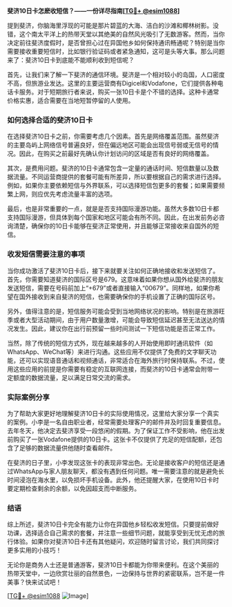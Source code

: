 **斐济10日卡怎麽收短信？——一份详尽指南[[TG💪+ @esim1088](https://t.me/s/esim1088)]**

提到斐济，你脑海里浮现的可能是那片碧蓝的大海、洁白的沙滩和椰林树影。没错，这个南太平洋上的热带天堂以其绝美的自然风光吸引了无数游客。然而，当你决定前往斐济度假时，是否曾担心过在异国他乡如何保持通讯畅通呢？特别是当你需要接收重要短信时，比如银行验证码或者紧急通知，这可是头等大事。那么问题来了：斐济10日卡到底能不能顺利收到短信呢？

首先，让我们来了解一下斐济的通信环境。斐济是一个相对较小的岛国，人口密度不高，但旅游业发达。这里的主要运营商有Digicel和Vodafone，它们提供各种电话卡服务。对于短期旅行者来说，购买一张10日卡是个不错的选择。这种卡通常价格实惠，适合需要在当地短暂停留的人使用。

### 如何选择合适的斐济10日卡

在选择斐济10日卡之前，你需要考虑几个因素。首先是网络覆盖范围。虽然斐济的主要岛屿上网络信号普遍良好，但在偏远地区可能会出现信号弱或无信号的情况。因此，在购买之前最好先确认你计划访问的区域是否有良好的网络覆盖。

其次，是费用问题。斐济的10日卡通常包含一定量的通话时间、短信数量以及数据流量。不同运营商提供的套餐可能有所差异，所以要根据自己的需求进行选择。例如，如果你主要依赖短信与外界联系，可以选择短信包更多的套餐；如果需要频繁上网，则应优先考虑流量丰富的选项。

最后，也是非常重要的一点，就是是否支持国际漫游功能。虽然大多数10日卡都支持国际漫游，但具体到每个国家和地区可能会有所不同。因此，在出发前务必咨询清楚，确保你的10日卡能够在斐济正常使用，并且能够正常接收来自国外的短信。

### 收发短信需要注意的事项

当你成功激活了斐济10日卡后，接下来就要关注如何正确地接收和发送短信了。首先，你需要知道斐济的国际区号是679。这意味着如果你想从国外给斐济的朋友发送短信，需要在号码前加上“+679”或者直接输入“00679”。同样地，如果你希望在国外接收到来自斐济的短信，也需要确保你的手机设置了正确的国际区号。

另外，值得注意的是，短信服务可能会受到当地网络状况的影响。特别是在旅游旺季或者大型活动期间，由于用户数量激增，可能会导致短信延迟甚至无法送达的情况发生。因此，建议你在出行前预留一些时间测试一下短信功能是否正常工作。

当然，除了传统的短信方式外，现在越来越多的人开始使用即时通讯软件（如WhatsApp、WeChat等）来进行沟通。这些应用不仅提供了免费的文字聊天功能，还可以实现语音通话和视频通话，非常适合在海外旅行时保持联系。不过，使用这些应用的前提是你需要有稳定的互联网连接，而斐济的10日卡通常会附带一定额度的数据流量，足以满足日常交流的需求。

### 实际案例分享

为了帮助大家更好地理解斐济10日卡的实际使用情况，这里给大家分享一个真实的案例。小李是一名自由职业者，经常需要处理客户的邮件并及时回复重要信息。去年冬天，他决定去斐济享受一段悠闲的假期。为了保证工作不受影响，他在出发前购买了一张Vodafone提供的10日卡。这张卡不仅提供了充足的短信配额，还包含了足够的数据流量供他随时查看邮件。

在斐济的日子里，小李发现这张卡的表现非常出色。无论是接收客户的短信还是通过WhatsApp与家人朋友聊天，都没有遇到任何问题。唯一需要注意的就是避免长时间浸泡在海水里，以免损坏手机设备。此外，他还提醒大家，在使用10日卡时要定期检查剩余的余额，以免因超支而中断服务。

### 结语

综上所述，斐济10日卡完全有能力让你在异国他乡轻松收发短信。只要提前做好功课，选择适合自己需求的套餐，并注意一些细节问题，就能享受到无忧无虑的旅行体验。如果你对斐济10日卡还有其他疑问，欢迎随时留言讨论，我们共同探讨更多实用的小技巧！

无论你是商务人士还是普通游客，斐济10日卡都能为你带来便利。在这个美丽的热带天堂中，一边欣赏壮丽的自然景色，一边保持与世界的紧密联系，岂不是一件美事？快来试试吧！

[[TG💪+ @esim1088](https://t.me/s/esim1088) ![Image](https://i.postimg.cc/4NQfJmqS/Snipaste-2025-05-13-00-14-12.png)]